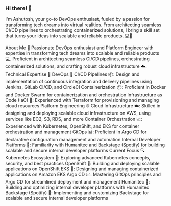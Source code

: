 ### Hi there! 👋

I'm Ashutosh, your go-to DevOps enthusiast, fueled by a passion for transforming tech dreams into virtual realities. From architecting seamless CI/CD pipelines to orchestrating containerized solutions, I bring a skill set that turns your ideas into scalable and reliable products. 💻🚀

About Me 🤔
Passionate DevOps enthusiast and Platform Engineer with expertise in transforming tech dreams into scalable and reliable products 💻. Proficient in architecting seamless CI/CD pipelines, orchestrating containerized solutions, and crafting robust cloud infrastructure ☁️.
Technical Expertise 🤖
DevOps 🔧
CI/CD Pipelines 📦: Design and implementation of continuous integration and delivery pipelines using Jenkins, GitLab CI/CD, and CircleCI
Containerization 📦: Proficient in Docker and Docker Swarm for containerization and orchestration
Infrastructure as Code (IaC) 📜: Experienced with Terraform for provisioning and managing cloud resources
Platform Engineering 🌐
Cloud Infrastructure ☁️: Skilled in designing and deploying scalable cloud infrastructure on AWS, using services like EC2, S3, RDS, and more
Container Orchestration 📈: Experienced with Kubernetes, OpenShift, and EKS for container orchestration and management
GitOps 📊: Proficient in Argo CD for declarative configuration management and automation
Internal Developer Platforms 🚀: Familiarity with Humanitec and Backstage (Spotify) for building scalable and secure internal developer platforms
Current Focus 🔍
Kubernetes Ecosystem 🌈: Exploring advanced Kubernetes concepts, security, and best practices
OpenShift 🚀: Building and deploying scalable applications on OpenShift
EKS 🌊: Designing and managing containerized applications on Amazon EKS
Argo CD 📈: Mastering GitOps principles and Argo CD for streamlined deployment and management
Humanitec 🌈: Building and optimizing internal developer platforms with Humanitec
Backstage (Spotify) 🎵: Implementing and customizing Backstage for scalable and secure internal developer platforms
